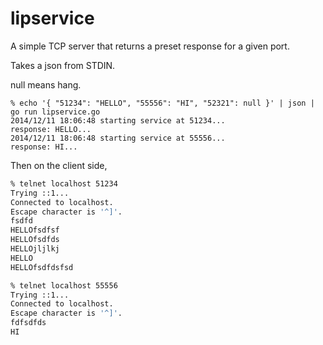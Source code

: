 lipservice
==========

A simple TCP server that returns a preset response for a given port.

Takes a json from STDIN.

null means hang.

~~~shell
% echo '{ "51234": "HELLO", "55556": "HI", "52321": null }' | json | go run lipservice.go
2014/12/11 18:06:48 starting service at 51234...
response: HELLO...
2014/12/11 18:06:48 starting service at 55556...
response: HI...
~~~

Then on the client side,
~~~bash
% telnet localhost 51234
Trying ::1...
Connected to localhost.
Escape character is '^]'.
fsdfd
HELLOfsdfsf
HELLOfsdfds
HELLOjljlkj
HELLO
HELLOfsdfdsfsd
~~~

~~~bash
% telnet localhost 55556
Trying ::1...
Connected to localhost.
Escape character is '^]'.
fdfsdfds
HI
~~~
